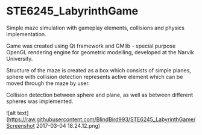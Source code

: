 # STE6245_LabyrinthGame
Simple maze simulation with gameplay elements, collisions and physics implementation.

Game was created using Qt framework and GMlib - special purpose OpenGL rendering engine for geometric modelling, developed at the Narvik University.

Structure of the maze is created as a box which consists of simple planes, sphere with collision detection represents active element which can be moved through the maze by user.

Collision detection between sphere and plane, as well as between different spheres was implemented.

![alt text](https://raw.githubusercontent.com/BlindBird993/STE6245_LabyrinthGame/Screenshot 2017-03-04 18.24.12.png)
